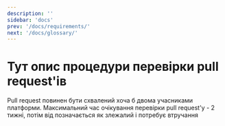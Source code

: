 ```yaml
---
description: ''
sidebar: 'docs'
prev: '/docs/requirements/'
next: '/docs/glossary/'
---
```


# Тут опис процедури перевірки pull request'ів

Pull request повинен бути схвалений хоча б двома учасниками платформи. 
Максимальний час очікування перевірки pull request'у - 2 тижні, потім від позначається як злежалий і потребує втручання